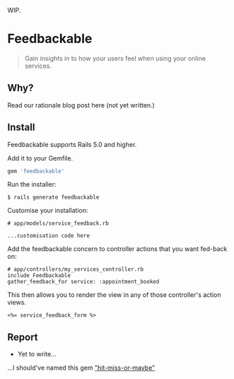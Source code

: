 WIP.

# Feedbackable

> Gain insights in to how your users feel when using your online services.

## Why?

Read our rationale blog post here (not yet written.)

## Install

Feedbackable supports Rails 5.0 and higher.

Add it to your Gemfile.

```ruby
gem 'feedbackable'
```

Run the installer:

```shell
$ rails generate feedbackable
```

Customise your installation:

```
# app/models/service_feedback.rb

...customisation code here
```

Add the feedbackable concern to controller actions that you want fed-back on:

```
# app/controllers/my_services_controller.rb
include Feedbackable
gather_feedback_for service: :appointment_booked
```

This then allows you to render the view in any of those controller's action views.

```erb
<%= service_feedback_form %>
```

## Report

* Yet to write...



...I should've named this gem ["hit-miss-or-maybe"](https://www.youtube.com/watch?v=xRfkhy13VvQ)
